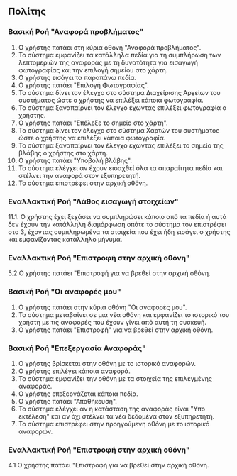 ## Πολίτης
### Βασική Ροή "Αναφορά προβλήματος"
1. Ο χρήστης πατάει στη κύρια οθόνη "Αναφορά προβλήματος".
2. Το σύστημα εμφανίζει τα κατάλληλα πεδία για τη συμπλήρωση των λεπτομεριών της αναφοράς με τη δυνατότητα για εισαγωγή φωτογραφίας και την επιλογή σημείου στο χάρτη.
3. Ο χρήστης εισάγει τα παραπάνω πεδία.
4. Ο χρήστης πατάει "Επιλογή Φωτογραφίας".
5. Το σύστημα δίνει τον έλεγχο στο σύστημα Διαχείρισης Αρχείων του συστήματος ώστε ο χρήστης να επιλέξει κάποια φωτογραφία.
6. Το σύστημα ξαναπαίρνει τον έλεγχο έχωντας επιλέξει φωτογραφία ο χρήστης.
7. Ο χρήστης πατάει "Επέλεξε το σημείο στο χάρτη".
8. Το σύστημα δίνει τον έλεγχο στο σύστημα Χαρτών του συστήματος ώστε ο χρήστης να επιλέξει κάποια φωτογραφία.
9. Το σύστημα ξαναπαίρνει τον έλεγχο έχωντας επιλέξει το σημείο της βλάβης ο χρήστης στο χάρτη.
10. Ο χρήστης πατάει "Υποβολή βλάβης".
11. Το σύστημα ελέγχει αν έχουν εισαχθεί όλα τα απαραίτητα πεδία και στέλνει την αναφορά στον εξυπηρετητή.
12. Το σύστημα επιστρέφει στην αρχική οθόνη.

### Εναλλακτική Ροή "Λάθος εισαγωγή στοιχείων"
11.1. Ο χρήστης έχει ξεχάσει να συμπληρώσει κάποιο από τα πεδία ή αυτά δεν έχουν την κατάλληλη διαμόρφωση οπότε το σύστημα τον επιστρέφει στο 3, έχοντας συμπληρωμένα τα στοιχεία που έχει ήδη εισάγει ο χρήστης και εμφανίζοντας κατάλληλο μήνυμα.

### Εναλλακτική Ροή "Επιστροφή στην αρχική οθόνη"
5.2 Ο χρήστης πατάει "Επιστροφή για να βρεθεί στην αρχική οθόνη.

### Βασική Ροή "Οι αναφορές μου"
1. Ο χρήστης πατάει στην κύρια οθόνη "Οι αναφορές μου".
2. Το σύστημα μεταβαίνει σε μια νέα οθόνη και εμφανίζει το ιστορικό του χρήστη με τις αναφορές που έχουν γίνει από αυτή τη συσκευή.
3. Ο χρήστης πατάει "Επιστροφή" για να βρεθεί στην αρχική οθόνη.

### Βασική Ροή "Επεξεργασία Αναφοράς"
1. Ο χρήστης βρίσκεται στην οθόνη με το ιστορικό αναφορών.
2. Ο χρήστης επιλέγει κάποια αναφορά.
3. Το σύστημα εμφανίζει την οθόνη με τα στοιχεία της επιλεγμένης αναφοράς.
4. Ο χρήστης επεξεργάζεται κάποια πεδία.
5. Ο χρήστης πατάει "Αποθήκευση".
6. Το σύστημα ελέγχει αν η κατάσταση της αναφοράς είναι "Υπο εκτέλεση" και αν όχι στέλνει τα νέα δεδομένα στον εξυπηρετητή.
7. Το σύστημα επιστρέφει στην προηγούμενη οθόνη με το ιστορικό αναφορών.

### Εναλλακτική Ροή "Επιστροφή στην αρχική οθόνη"
4.1 Ο χρήστης πατάει "Επιστροφή για να βρεθεί στην αρχική οθόνη.